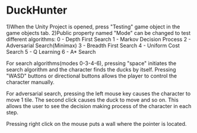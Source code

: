 # DuckHunter
1)When the Unity Project is opened, press "Testing" game object in the game objects tab.
2)Public property named "Mode" can be changed to test different algorithms:
  0 - Depth First Search
  1 - Markov Decision Process
  2 - Adversarial Search(Minimax)
  3 - Breadth First Search
  4 - Uniform Cost Search
  5 - Q Learning
  6 - A* Search

For search algorithms(modes 0-3-4-6), pressing "space" initiates the search algorithm and the character finds the ducks by itself.
Pressing "WASD" buttons or directional buttons allows the player to control the character manually. 

For adversarial search, pressing the left mouse key causes the character to move 1 tile. The second click causes the duck to move and so on. This allows the user to see the decision making process of the character in each step.

Pressing right click on the mouse puts a wall where the pointer is located.
